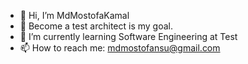 - 👋 Hi, I’m MdMostofaKamal
- 👀 Become a test architect is my goal.
- 🌱 I’m currently learning Software Engineering at Test
- 📫 How to reach me: mdmostofansu@gmail.com

<!---
MdMostofaKamal/MdMostofaKamal is a ✨ special ✨ repository because its `README.md` (this file) appears on your GitHub profile.
You can click the Preview link to take a look at your changes.
--->
